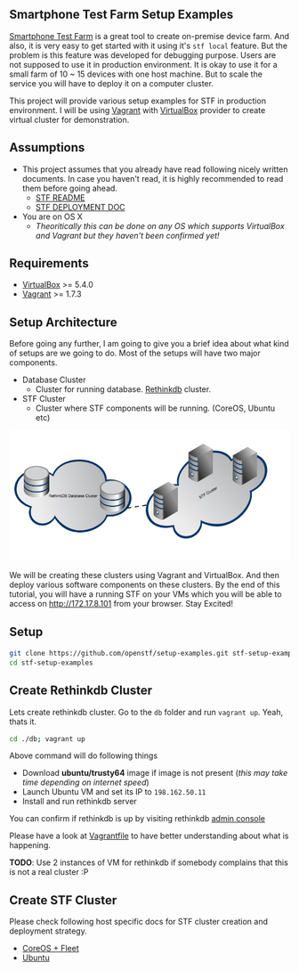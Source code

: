 ## Smartphone Test Farm Setup Examples

[Smartphone Test Farm](https://github.com/openstf/stf) is a great tool to create on-premise device farm. And also, it is very easy to get started with it using it's `stf local` feature. But the problem is this feature was developed for debugging purpose. Users are not supposed to use it in production environment. It is okay to use it for a small farm of 10 ~ 15 devices with one host machine. But to scale the service you will have to deploy it on a computer cluster.

This project will provide various setup examples for STF in production environment. I will be using [Vagrant](https://www.vagrantup.com/) with [VirtualBox](https://www.virtualbox.org/) provider to create virtual cluster for demonstration.

## Assumptions
- This project assumes that you already have read following nicely written documents. In case you haven't read, it is highly recommended to read them before going ahead.
  - [STF README](https://github.com/openstf/stf/blob/master/README.md)
  - [STF DEPLOYMENT DOC](https://github.com/openstf/stf/blob/master/doc/DEPLOYMENT.md)
- You are on OS X
  - *Theoritically this can be done on any OS which supports VirtualBox and Vagrant but they haven't been confirmed yet!*

## Requirements
- [VirtualBox](https://www.virtualbox.org/) >= 5.4.0
- [Vagrant](https://www.vagrantup.com/) >= 1.7.3

## Setup Architecture
Before going any further, I am going to give you a brief idea about what kind of setups are we going to do. Most of the setups will have two major components.
- Database Cluster
  - Cluster for running database. [Rethinkdb](https://www.rethinkdb.com) cluster.
- STF Cluster
  - Cluster where STF components will be running. (CoreOS, Ubuntu etc)

![stf_cluster_architecture](docs/stf_cluster_architecture.png)

We will be creating these clusters using Vagrant and VirtualBox. And then deploy various software components on these clusters. By the end of this tutorial, you will have a running STF on your VMs which you will be able to access on http://172.17.8.101 from your browser. Stay Excited!

## Setup

```sh
git clone https://github.com/openstf/setup-examples.git stf-setup-examples
cd stf-setup-examples
```

## Create Rethinkdb Cluster

Lets create rethinkdb cluster. Go to the `db` folder and run `vagrant up`. Yeah, thats it.

```sh
cd ./db; vagrant up
```

Above command will do following things
- Download **ubuntu/trusty64** image if image is not present (*this may take time depending on internet speed*)
- Launch Ubuntu VM and set its IP to `198.162.50.11`
- Install and run rethinkdb server

You can confirm if rethinkdb is up by visiting rethinkdb [admin console](http://198.162.50.11:8080)

Please have a look at [Vagrantfile](db/Vagrantfile) to have better understanding about what is happening.

**TODO**: Use 2 instances of VM for rethinkdb if somebody complains that this is not a real cluster :P

## Create STF Cluster

Please check following host specific docs for STF cluster creation and deployment strategy.

- [CoreOS + Fleet](docs/coreos_fleet.md)
- [Ubuntu](docs/ubuntu.md)

